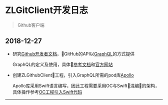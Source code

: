 # ZLGitClient开发日志

> Github客户端

## 2018-12-27

- 研究[Github开发者文档][1]，GitHub的API以[GraphQL][2]的方式提供
  
  GraphQL的定义及使用，具体[参考文档][3]和[官方网站][4]

- 创建ZLGithubClient工程，引入GraphQL所需的pod库[Apollo][5]
  
  Apollo库采用Swift语言编写，因此工程需要采用OC与Swift混编的架构，具体操作参考[OC工程引入Swift代码][6]

----


[1]: https://developer.github.com
[2]: https://developer.github.com/v4/explorer/
[3]: https://segmentfault.com/a/1190000014131950
[4]: http://graphql.cn
[5]: https://github.com/apollographql/apollo-ios
[6]: ../../iOS/Swift/Swift与OC混编/OC工程引入Swift代码.md